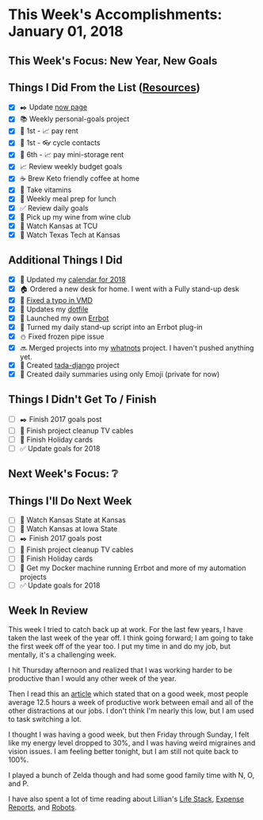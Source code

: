 # This Week's Accomplishments: January 01, 2018

## This Week's Focus: New Year, New Goals

## Things I Did From the List ([Resources](resources.md))

- [x] :black_nib: Update [now page](https://jefftriplett.com/now/)
- [x] :books: Weekly personal-goals project
- [x] :calendar: 1st - :chart_with_upwards_trend: pay rent
- [x] :calendar: 1st - :eyeglasses: cycle contacts
- [x] :calendar: 6th - :chart_with_upwards_trend: pay mini-storage rent
- [x] :chart_with_upwards_trend: Review weekly budget goals
- [x] :coffee: Brew Keto friendly coffee at home
- [x] :muscle: Take vitamins
- [x] :stew: Weekly meal prep for lunch
- [x] :white_check_mark: Review daily goals
- [x] :wine_glass: Pick up my wine from wine club
- [x] :basketball: Watch Kansas at TCU
- [x] :basketball: Watch Texas Tech at Kansas

## Additional Things I Did

- [x] :calendar: Updated my [calendar for 2018](https://github.com/jefftriplett/jefftriplett.github.io/blob/master/_data/calendar.yml)
- [x] :house: Ordered a new desk for home. I went with a Fully stand-up desk
- [x] :muscle: [Fixed a typo in VMD](https://github.com/yoshuawuyts/vmd/pull/117#issuecomment-355595638)
- [x] :pencil: Updates my [dotfile](https://github.com/jefftriplett/dotfiles)
- [x] :robot: Launched my own [Errbot](https://github.com/rroemhild/docker-errbot)
- [x] :robot: Turned my daily stand-up script into an Errbot plug-in
- [x] :snowman: Fixed frozen pipe issue
- [x] :soon: Merged projects into my [whatnots](https://github.com/jefftriplett/whatnots) project. I haven't pushed anything yet.
- [x] :tada: Created [tada-django](https://github.com/jefftriplett/tada-django) project
- [x] :tada: Created daily summaries using only Emoji (private for now)

## Things I Didn't Get To / Finish

- [ ] :black_nib: Finish 2017 goals post
- [ ] :hammer: Finish project cleanup TV cables
- [ ] :santa: Finish Holiday cards
- [ ] :white_check_mark: Update goals for 2018

## Next Week's Focus: :grey_question:

## Things I'll Do Next Week

- [ ] :basketball: Watch Kansas State at Kansas
- [ ] :basketball: Watch Kansas at Iowa State
- [ ] :black_nib: Finish 2017 goals post
- [ ] :hammer: Finish project cleanup TV cables
- [ ] :santa: Finish Holiday cards
- [ ] :whale: Get my Docker machine running Errbot and more of my automation projects
- [ ] :white_check_mark: Update goals for 2018

## Week In Review

This week I tried to catch back up at work. For the last few years, I have taken the last week of the year off. I think going forward; I am going to take the first week off of the year too. I put my time in and do my job, but mentally, it's a challenging week. 

I hit Thursday afternoon and realized that I was working harder to be productive than I would any other week of the year. 

Then I read this an [article](http://blog.rescuetime.com/225-million-hours-productivity/) which stated that on a good week, most people average 12.5 hours a week of productive work between email and all of the other distractions at our jobs. I don't think I'm nearly this low, but I am used to task switching a lot.

I thought I was having a good week, but then Friday through Sunday, I felt like my energy level dropped to 30%, and I was having weird migraines and vision issues. I am feeling better tonight, but I am still not quite back to 100%. 

I played a bunch of Zelda though and had some good family time with N, O, and P. 

I have also spent a lot of time reading about Lillian's [Life Stack](http://anomalily.net/life-stack/), [Expense Reports](http://anomalily.net/2017-expense-report/), and [Robots](http://anomalily.net/stickingtoresolutions/).
